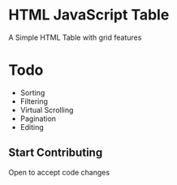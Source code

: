 # HTML JavaScript Table
A Simple HTML Table with grid features

# Todo
- Sorting
- Filtering
- Virtual Scrolling
- Pagination
- Editing

## Start Contributing
Open to accept code changes
